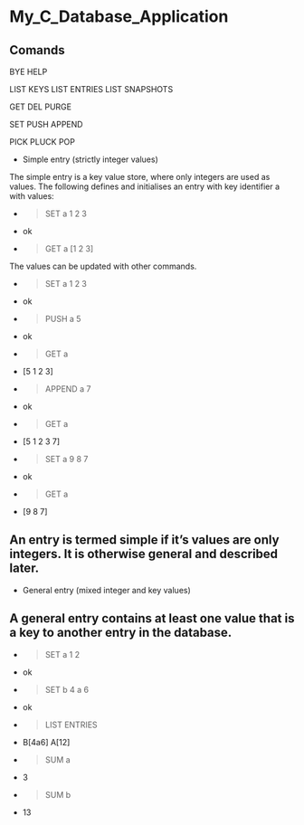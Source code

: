 # My_C_Database_Application

## Comands
BYE
HELP

LIST KEYS
LIST ENTRIES
LIST SNAPSHOTS

GET <KEY>
DEL <KEY>
PURGE <KEY>
  

SET <KEY>
PUSH <KEY>
APPEND <KEY>
  
PICK <KEY>
PLUCK <KEY>
POP <KEY>



- Simple entry (strictly integer values)

The simple entry is a key value store, where only integers are used as values. The following defines and initialises an entry with key identifier a with values:
- > SET a 1 2 3 
- ok
- > GET a [1 2 3]

The values can be updated with other commands.
- > SET a 1 2 3 
- ok
- > PUSH a 5 
- ok
- > GET a 
- [5 1 2 3]
- > APPEND a 7 
- ok
- > GET a
- [5 1 2 3 7]
- > SET a 9 8 7 
- ok
- > GET a 
- [9 8 7]

## An entry is termed simple if it’s values are only integers. It is otherwise general and described later.

- General entry (mixed integer and key values)

## A general entry contains at least one value that is a key to another entry in the database.
- > SET a 1 2 
- ok
- > SET b 4 a 6 
- ok
- > LIST ENTRIES 
- B[4a6] A[12]
- > SUM a 
- 3
- > SUM b 
- 13
